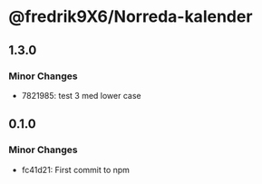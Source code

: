 # @fredrik9X6/Norreda-kalender

## 1.3.0

### Minor Changes

- 7821985: test 3 med lower case

## 0.1.0

### Minor Changes

- fc41d21: First commit to npm
